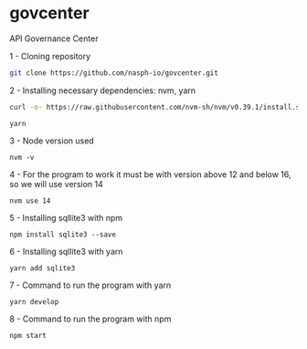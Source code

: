 # govcenter
API Governance Center 

1 - Cloning repository
```sh
git clone https://github.com/nasph-io/govcenter.git

```
2 - Installing necessary dependencies: nvm, yarn
```sh
curl -o- https://raw.githubusercontent.com/nvm-sh/nvm/v0.39.1/install.sh | bash
```
```
yarn
```
3 - Node version used
```
nvm -v
```
4 - For the program to work it must be with version above 12 and below 16, so we will use version 14
```
nvm use 14
```
5 - Installing sqllite3 with npm
```
npm install sqlite3 --save
```
6 - Installing sqllite3 with yarn
```
yarn add sqlite3
```
7 - Command to run the program with yarn
```
yarn develop
```
8 - Command to run the program with npm
```
npm start
```

